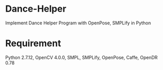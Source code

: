 # Dance-Helper
Implement Dance Helper Program with OpenPose, SMPLify in Python

# Requirement
Python 2.7.12, OpenCV 4.0.0, SMPL, SMPLify, OpenPose, Caffe, OpenDR 0.78
